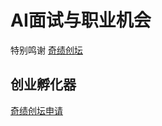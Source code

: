 # AI面试与职业机会
特别鸣谢 [奇绩创坛](https://apply.miracleplus.com/?s=PRteam)

## 创业孵化器

[奇绩创坛申请](https://apply.miracleplus.com/?s=PRteam)
